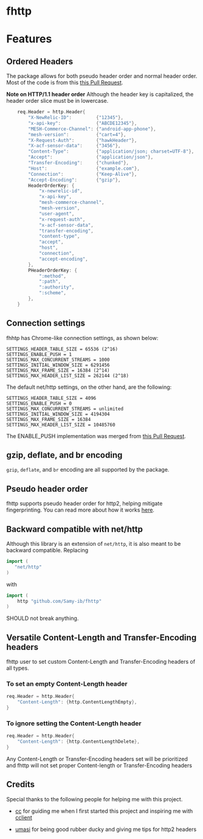 # fhttp

# Features

## Ordered Headers

The package allows for both pseudo header order and normal header order. Most of the code is from this [this Pull Request](https://go-review.googlesource.com/c/go/+/105755/).

**Note on HTTP/1.1 header order**
Although the header key is capitalized, the header order slice must be in lowercase.
```go
	req.Header = http.Header{
		"X-NewRelic-ID":         {"12345"},
		"x-api-key":             {"ABCDE12345"},
		"MESH-Commerce-Channel": {"android-app-phone"},
		"mesh-version":          {"cart=4"},
		"X-Request-Auth":        {"hawkHeader"},
		"X-acf-sensor-data":     {"3456"},
		"Content-Type":          {"application/json; charset=UTF-8"},
		"Accept":                {"application/json"},
		"Transfer-Encoding":     {"chunked"},
		"Host":                  {"example.com"},
		"Connection":            {"Keep-Alive"},
		"Accept-Encoding":       {"gzip"},
		HeaderOrderKey: {
			"x-newrelic-id",
			"x-api-key",
			"mesh-commerce-channel",
			"mesh-version",
			"user-agent",
			"x-request-auth",
			"x-acf-sensor-data",
			"transfer-encoding",
			"content-type",
			"accept",
			"host",
			"connection",
			"accept-encoding",
		},
		PHeaderOrderKey: {
			":method",
			":path",
			":authority",
			":scheme",
		},
	}
```

## Connection settings

fhhtp has Chrome-like connection settings, as shown below:

```text
SETTINGS_HEADER_TABLE_SIZE = 65536 (2^16)
SETTINGS_ENABLE_PUSH = 1
SETTINGS_MAX_CONCURRENT_STREAMS = 1000
SETTINGS_INITIAL_WINDOW_SIZE = 6291456
SETTINGS_MAX_FRAME_SIZE = 16384 (2^14)
SETTINGS_MAX_HEADER_LIST_SIZE = 262144 (2^18)
```

The default net/http settings, on the other hand, are the following:

```text
SETTINGS_HEADER_TABLE_SIZE = 4096
SETTINGS_ENABLE_PUSH = 0
SETTINGS_MAX_CONCURRENT_STREAMS = unlimited
SETTINGS_INITIAL_WINDOW_SIZE = 4194304
SETTINGS_MAX_FRAME_SIZE = 16384
SETTINGS_MAX_HEADER_LIST_SIZE = 10485760
```

The ENABLE_PUSH implementation was merged from [this Pull Request](https://go-review.googlesource.com/c/net/+/181497/).

## gzip, deflate, and br encoding

`gzip`, `deflate`, and `br` encoding are all supported by the package.

## Pseudo header order

fhttp supports pseudo header order for http2, helping mitigate fingerprinting. You can read more about how it works [here](https://www.akamai.com/uk/en/multimedia/documents/white-paper/passive-fingerprinting-of-http2-clients-white-paper.pdf).

## Backward compatible with net/http

Although this library is an extension of `net/http`, it is also meant to be backward compatible. Replacing

```go
import (
   "net/http"
)
```

with

```go
import (
    http "github.com/Samy-ib/fhttp"
)
```

SHOULD not break anything.

## Versatile Content-Length and Transfer-Encoding headers

fhttp user to set custom Content-Length and Transfer-Encoding headers of all types.

### To set an empty Content-Length header
```go
req.Header = http.Header{
	"Content-Length": {http.ContentLengthEmpty},
}
```

### To ignore setting the Content-Length header
```go
req.Header = http.Header{
    "Content-Length": {http.ContentLengthDelete},
}
```

Any Content-Length or Transfer-Encoding headers set will be prioritized and fhttp will not set proper Content-length or Transfer-Encoding headers

## Credits

Special thanks to the following people for helping me with this project.

* [cc](https://github.com/x04/) for guiding me when I first started this project and inspiring me with [cclient](https://github.com/x04/cclient)

* [umasi](https://github.com/umasii) for being good rubber ducky and giving me tips for http2 headers
